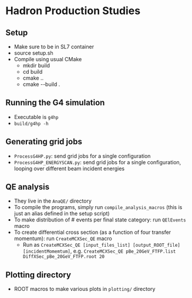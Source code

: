 # Hadron Production Studies

## Setup

- Make sure to be in SL7 container
- source setup.sh
- Compile using usual CMake
    - mkdir build
    - cd build
    - cmake ..
    - cmake --build .


## Running the G4 simulation

- Executable is `g4hp`
- `build/g4hp -h`

## Generating grid jobs
- `ProcessG4HP.py`: send grid jobs for a single configuration
- `ProcessG4HP_ENERGYSCAN.py`: send grid jobs for a single configuration, looping over different beam incident energies

## QE analysis
- They live in the `AnaQE/` directory
- To compile the programs, simply run `compile_analysis_macros` (this is just an alias defined in the setup script)
- To make distribution of # events per final state category: run `QElEvents` macro
- To create differential cross section (as a function of four transfer momentum): run `CreateMCXSec_QE` macro
    - Run as `CreateMCXSec_QE [input_files_list] [output_ROOT_file] [incidentMomemtum]`, e.g.
    `CreateMCXSec_QE pBe_20GeV_FTFP.list DiffXSec_pBe_20GeV_FTFP.root 20`

## Plotting directory
- ROOT macros to make various plots in `plotting/` directory
